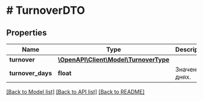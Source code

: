 # # TurnoverDTO

## Properties

Name | Type | Description | Notes
------------ | ------------- | ------------- | -------------
**turnover** | [**\OpenAPI\Client\Model\TurnoverType**](TurnoverType.md) |  |
**turnover_days** | **float** | Значение в днях. | [optional]

[[Back to Model list]](../../README.md#models) [[Back to API list]](../../README.md#endpoints) [[Back to README]](../../README.md)
